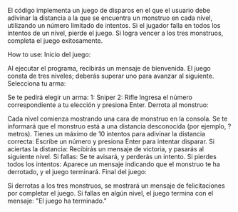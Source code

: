 El código implementa un juego de disparos en el que el usuario debe adivinar la distancia a la que se encuentra un monstruo en cada nivel, utilizando un número limitado de intentos. 
Si el jugador falla en todos los intentos de un nivel, pierde el juego. 
Si logra vencer a los tres monstruos, completa el juego exitosamente.

How to use:
Inicio del juego:

Al ejecutar el programa, recibirás un mensaje de bienvenida.
El juego consta de tres niveles; deberás superar uno para avanzar al siguiente.
Selecciona tu arma:

Se te pedirá elegir un arma:
1: Sniper
2: Rifle
Ingresa el número correspondiente a tu elección y presiona Enter.
Derrota al monstruo:

Cada nivel comienza mostrando una cara de monstruo en la consola.
Se te informará que el monstruo está a una distancia desconocida (por ejemplo, ? metros).
Tienes un máximo de 10 intentos para adivinar la distancia correcta:
Escribe un número y presiona Enter para intentar disparar.
Si aciertas la distancia:
Recibirás un mensaje de victoria, y pasarás al siguiente nivel.
Si fallas:
Se te avisará, y perderás un intento.
Si pierdes todos los intentos:
Aparece un mensaje indicando que el monstruo te ha derrotado, y el juego terminará.
Final del juego:

Si derrotas a los tres monstruos, se mostrará un mensaje de felicitaciones por completar el juego.
Si fallas en algún nivel, el juego termina con el mensaje: "El juego ha terminado."
